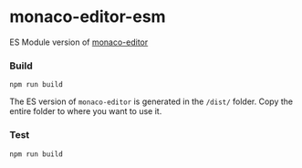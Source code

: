 # monaco-editor-esm
ES Module version of [monaco-editor](https://github.com/microsoft/monaco-editor)


### Build
```
npm run build
```

The ES version of `monaco-editor` is generated in the  `/dist/` folder. Copy the entire folder to where you want to use it.

### Test
```
npm run build
```
